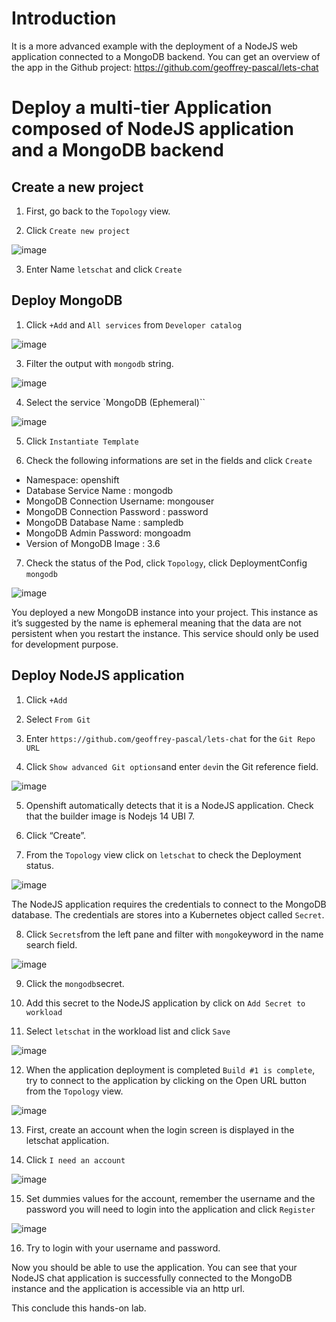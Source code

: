 # Introduction

It is a more advanced example with the deployment of a NodeJS web application connected to a MongoDB backend.
You can get an overview of the app in the Github project: https://github.com/geoffrey-pascal/lets-chat

#	Deploy a multi-tier Application composed of NodeJS application and a MongoDB backend

## Create a new project

1. First, go back to the `Topology` view.

2. Click `Create new project`

![image](images/1.png)

3. Enter Name `letschat` and  click `Create`

## Deploy MongoDB

1. Click `+Add` and `All services` from `Developer catalog`

![image](images/2.png)

3. Filter the output with `mongodb` string.

![image](images/3.png)

4. Select the service `MongoDB (Ephemeral)``

![image](images/4.png)

5. Click `Instantiate Template`

6. Check the following informations are set in the fields and click `Create`

*	Namespace: openshift
*	Database Service Name : mongodb
*	MongoDB Connection Username: mongouser
*	MongoDB Connection Password : password
*	MongoDB Database Name : sampledb
*	MongoDB Admin Password: mongoadm
*	Version of MongoDB Image : 3.6

7. Check the status of the Pod, click `Topology`, click DeploymentConfig `mongodb`

![image](images/5.png)

You deployed a new MongoDB instance into your project. This instance as it’s suggested by the name is ephemeral meaning that the data are not persistent when you restart the instance. This service should only be used for development purpose.

##	Deploy NodeJS application

1. Click `+Add`

2. Select `From Git`

3. Enter `https://github.com/geoffrey-pascal/lets-chat` for the `Git Repo URL`

4. Click `Show advanced Git options`and enter `dev`in the Git reference field.

![image](images/6.png)

5. Openshift automatically detects that it is a NodeJS application. Check that the builder image is Nodejs 14 UBI 7.

6. Click “Create”.

7. From the `Topology` view click on `letschat` to check the Deployment status.

![image](images/7.png)

The NodeJS application requires the credentials to connect to the MongoDB database. The credentials are stores into a Kubernetes object called `Secret`.

8. Click `Secrets`from the left pane and filter with `mongo`keyword in the name search field.

![image](images/9.png)

9. Click the `mongodb`secret.

10. Add this secret to the NodeJS application by click on `Add Secret to workload`

11. Select `letschat` in the workload list and click `Save`

![image](images/10.png)

12. When the application deployment is completed `Build #1 is complete`, try to connect to the application by clicking on the Open URL button from the `Topology` view.

![image](images/8.png)

13. First, create an account when the login screen is displayed in the letschat application.

14. Click `I need an account`

![image](images/11.png)

15. Set dummies values for the account, remember the username and the password you will need to login into the application and click `Register`

![image](images/12.png)

16. Try to login with your username and password.

Now you should be able to use the application. You can see that your NodeJS chat application is successfully connected to the MongoDB instance and the application is accessible via an http url.

This conclude this hands-on lab.
